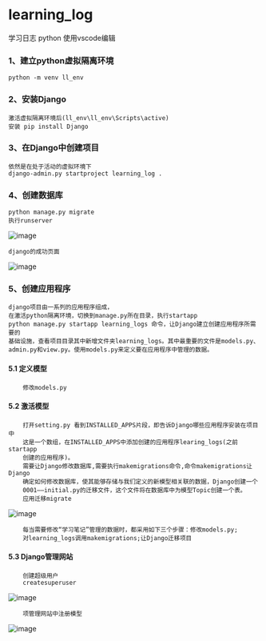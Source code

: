 # learning_log

学习日志 python
使用vscode编辑

### 1、建立python虚拟隔离环境

    python -m venv ll_env
    
### 2、安装Django

    激活虚拟隔离环境后(ll_env\ll_env\Scripts\active)
    安装 pip install Django
### 3、在Django中创建项目

    依然是在处于活动的虚拟环境下
    django-admin.py startproject learning_log .
    
### 4、创建数据库

    python manage.py migrate
    执行runserver
![image](https://github.com/yutao-turbo/learning_log/blob/master/image-dev/runserver.png)

    django的成功页面
![image](https://github.com/yutao-turbo/learning_log/blob/master/image-dev/django-welcome.png)
    
### 5、创建应用程序
    
    django项目由一系列的应用程序组成，
    在激活python隔离环境，切换到manage.py所在目录，执行startapp
    python manage.py startapp learning_logs 命令，让Django建立创建应用程序所需要的
    基础设施，查看项目目录其中新增文件夹learning_logs。其中最重要的文件是models.py、
    admin.py和view.py。使用models.py来定义要在应用程序中管理的数据。   
    
#### 5.1 定义模型
    
        修改models.py
#### 5.2 激活模型

        打开setting.py 看到INSTALLED_APPS片段，即告诉Django哪些应用程序安装在项目中
        这是一个数组，在INSTALLED_APPS中添加创建的应用程序learing_logs(之前startapp
        创建的应用程序)。
        需要让Django修改数据库,需要执行makemigrations命令,命令makemigrations让Django
        确定如何修改数据库，使其能够存储与我们定义的新模型相关联的数据，Django创建一个
        0001——initial.py的迁移文件，这个文件将在数据库中为模型Topic创建一个表。
        应用迁移migrate   
        
![image](https://github.com/yutao-turbo/learning_log/blob/master/image-dev/migrate.png) 
  
        每当需要修改“学习笔记”管理的数据时，都采用如下三个步骤：修改models.py;
        对learning_logs调用makemigrations;让Django迁移项目
#### 5.3 Django管理网站
        
        创建超级用户
        createsuperuser
        
![image](https://github.com/yutao-turbo/learning_log/blob/master/image-dev/createsuperuser.png)

        项管理网站中注册模型
        
![image](https://github.com/yutao-turbo/learning_log/blob/master/image-dev/admin_welcome.png)



